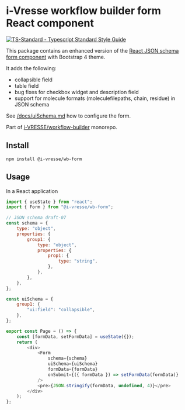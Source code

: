 # i-Vresse workflow builder form React component

[![TS-Standard - Typescript Standard Style Guide](https://badgen.net/badge/code%20style/ts-standard/blue?icon=typescript)](https://github.com/standard/ts-standard)

This package contains an enhanced version of the [React JSON schema form component](https://github.com/rjsf-team/react-jsonschema-form) with Bootstrap 4 theme.

It adds the following:

- collapsible field
- table field
- bug fixes for checkbox widget and description field
- support for molecule formats (moleculefilepaths, chain, residue) in JSON schema

See [/docs/uiSchema.md](https://github.com/i-VRESSE/workflow-builder/blob/main/docs/uiSchema.md) how to configure the form.

Part of [i-VRESSE/workflow-builder](https://github.com/i-VRESSE/workflow-builder) monorepo.

## Install

```shell
npm install @i-vresse/wb-form
```

## Usage

In a React application

```js
import { useState } from "react";
import { Form } from "@i-vresse/wb-form";

// JSON schema draft-07
const schema = {
    type: "object",
    properties: {
        group1: {
            type: "object",
            properties: {
                prop1: {
                    type: "string",
                },
            },
        },
    },
};

const uiSchema = {
    group1: {
        "ui:field": "collapsible",
    },
};

export const Page = () => {
    const [formData, setFormData] = useState({});
    return (
        <div>
            <Form
                schema={schema}
                uiSchema={uiSchema}
                formData={formData}
                onSubmit={({ formData }) => setFormData(formData)}
            />
            <pre>{JSON.stringify(formData, undefined, 4)}</pre>
        </div>
    );
};
```
